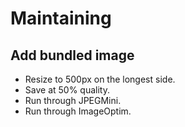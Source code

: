 # Maintaining


## Add bundled image

- Resize to 500px on the longest side.
- Save at 50% quality.
- Run through JPEGMini.
- Run through ImageOptim.
